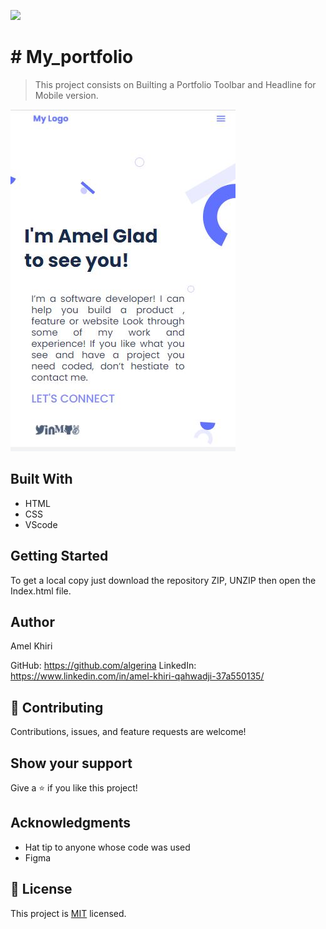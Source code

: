 ![](https://img.shields.io/badge/Microverse-blueviolet)

# # My_portfolio

> This project consists on Builting a  Portfolio Toolbar and Headline for  Mobile version.

![screenshot](./img/screenshotpf.JPG)

## Built With

- HTML
- CSS
- VScode

## Getting Started

To get a local copy just download the repository ZIP, UNZIP then open the Index.html file.

## Author

Amel Khiri

GitHub: https://github.com/algerina
LinkedIn: https://www.linkedin.com/in/amel-khiri-qahwadji-37a550135/

## 🤝 Contributing

Contributions, issues, and feature requests are welcome!

## Show your support

Give a ⭐️ if you like this project!

## Acknowledgments

- Hat tip to anyone whose code was used
- Figma

## 📝 License

This project is [MIT](./MIT.md) licensed.
